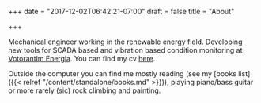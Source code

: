 +++
date = "2017-12-02T06:42:21-07:00"
draft = false
title = "About"

+++

Mechanical engineer working in the renewable energy field. Developing new tools for SCADA based and vibration based condition monitoring at [Votorantim Energia](http://www.venergia.com.br). You can find my cv [here](/docs/cv.pdf).


Outside the computer you can find me mostly reading (see my [books list]({{< relref "/content/standalone/books.md" >}})), playing piano/bass guitar or more rarely (sic) rock climbing and painting.  
